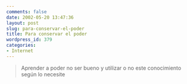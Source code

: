 ```yaml
---
comments: false
date: 2002-05-20 13:47:36
layout: post
slug: para-conservar-el-poder
title: Para conservar el poder
wordpress_id: 379
categories:
- Internet
---
```


> Aprender a poder no ser bueno y utilizar o no este conocimiento según lo necesite




 
